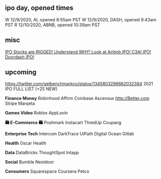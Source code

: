 

## ipo day, opened times
W 12/9/2020, AI, opened 8:55am PST
W 12/9/2020, DASH, opened 9:43am PST
R 12/10/2020, ABNB, opened 10:39am PST







## misc
[IPO Stocks are RIGGED! Understand WHY! Look at Airbnb IPO! C3AI IPO! Doordash IPO!](https://www.youtube.com/watch?v=Ypsegc0OKLI)




## upcoming
https://twitter.com/getbenchmarkco/status/1345803296662032384
2021 IPO FULL LIST (+25 NEW)

**Finance Money**
Robinhood
Affirm
Coinbase
Ascensus
http://Better.com
Stripe
Marqeta

**Games Video**
Roblox
AppLovin

**🛍 E-Commerce 🛍**
Poshmark
Instacart
ThredUp
Coupang

**Enterprise Tech**
Intercom
DarkTrace
UiPath
Digital Ocean
Gitlab

**Health**
Oscar Health

**Data**
DataBricks
ThoughtSpot
Intapp

**Social**
Bumble
Nextdoor

**Consumers**
Squarespace
Coursera
Petco
